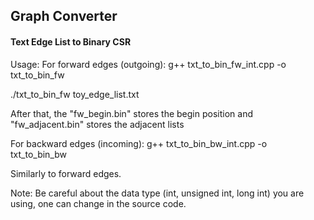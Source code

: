 ## Graph Converter

#### Text Edge List to Binary CSR

Usage: 
For forward edges (outgoing):
g++ txt\_to\_bin\_fw\_int.cpp -o txt\_to\_bin\_fw

./txt\_to\_bin\_fw toy\_edge\_list.txt

After that, the "fw\_begin.bin" stores the begin position and "fw\_adjacent.bin" stores the adjacent lists


For backward edges (incoming):
g++ txt\_to\_bin\_bw\_int.cpp -o txt\_to\_bin\_bw

Similarly to forward edges.

Note: Be careful about the data type (int, unsigned int, long int) you are using, one can change in the source code.
